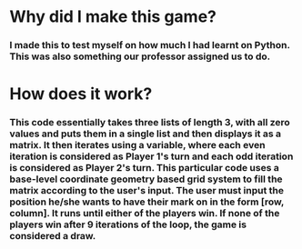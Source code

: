 # Why did I make this game?
### I made this to test myself on how much I had learnt on Python. This was also something our professor assigned us to do.

# How does it work?
### This code essentially takes three lists of length 3, with all zero values and puts them in a single list and then displays it as a matrix. It then iterates using a variable, where each even iteration is considered as Player 1's turn and each odd iteration is considered as Player 2's turn. This particular code uses a base-level coordinate geometry based grid system to fill the matrix according to the user's input. The user must input the position he/she wants to have their mark on in the form [row, column]. It runs until either of the players win. If none of the players win after 9 iterations of the loop, the game is considered a draw.
